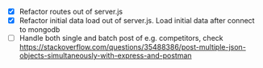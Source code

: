 -   [X] Refactor routes out of server.js
-   [X] Refactor initial data load out of server.js. Load initial data after connect to mongodb
-   [ ] Handle both single and batch post of e.g. competitors, check <https://stackoverflow.com/questions/35488386/post-multiple-json-objects-simultaneously-with-express-and-postman>
